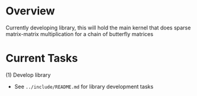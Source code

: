 # Overview
Currently developing library, this will hold the main kernel that does sparse matrix-matrix multiplication for a chain of butterfly matrices

# Current Tasks
(1) Develop library 
- See `../include/README.md` for library development tasks